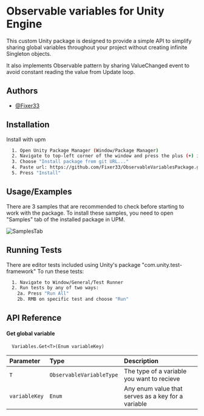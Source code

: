 
# Observable variables for Unity Engine

This custom Unity package is designed to provide a simple API to simplify sharing global variables throughout your project without creating infinite Singleton objects.

It also implements Observable pattern by sharing ValueChanged event to avoid constant reading the value from Update loop.


## Authors

- [@Fixer33](https://github.com/Fixer33)


## Installation

Install with upm

```bash
  1. Open Unity Package Manager (Window/Package Manager)
  2. Navigate to top-left corner of the window and press the plus (+) icon
  3. Choose "Install package from git URL..."
  4. Paste url: https://github.com/Fixer33/ObservableVariablesPackage.git
  5. Press "Install"
```

## Usage/Examples

There are 3 samples that are recommended to check before starting to work with the package.
To install these samples, you need to open "Samples" tab of the installed package in UPM.

![SamplesTab](https://github.com/user-attachments/assets/4a8eaac3-8075-404e-8170-322db8b7bd08)


## Running Tests

There are editor tests included using Unity's package "com.unity.test-framework"
To run these tests:

```bash
  1. Navigate to Window/General/Test Runner
  2. Run tests by any of two ways:
    2a. Press "Run All"
    2b. RMB on specific test and choose "Run"
```


## API Reference

#### Get global variable

```http
  Variables.Get<T>(Enum variableKey)
```

| Parameter | Type     | Description                |
| :-------- | :------- | :------------------------- |
| `T` | `ObservableVariableType` | The type of a variable you want to recieve |
| `variableKey` | `Enum` | Any enum value that serves as a key for a variable |


